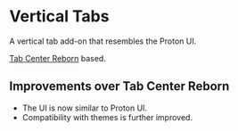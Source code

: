 # Vertical Tabs
A vertical tab add-on that resembles the Proton UI.

[Tab Center Reborn](https://framagit.org/ariasuni/tabcenter-reborn) based.

## Improvements over Tab Center Reborn
- The UI is now similar to Proton UI.
- Compatibility with themes is further improved.
